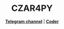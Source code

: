<h1 align="center">CZAR4PY</h1>

<p align="center">
  <strong><a href="https://t.me/GRU4TH3CZAR">Telegram channel</a></strong> |
  <strong><a href="https://t.me/CHTH3CZAR">Coder</a></strong>
</p>
